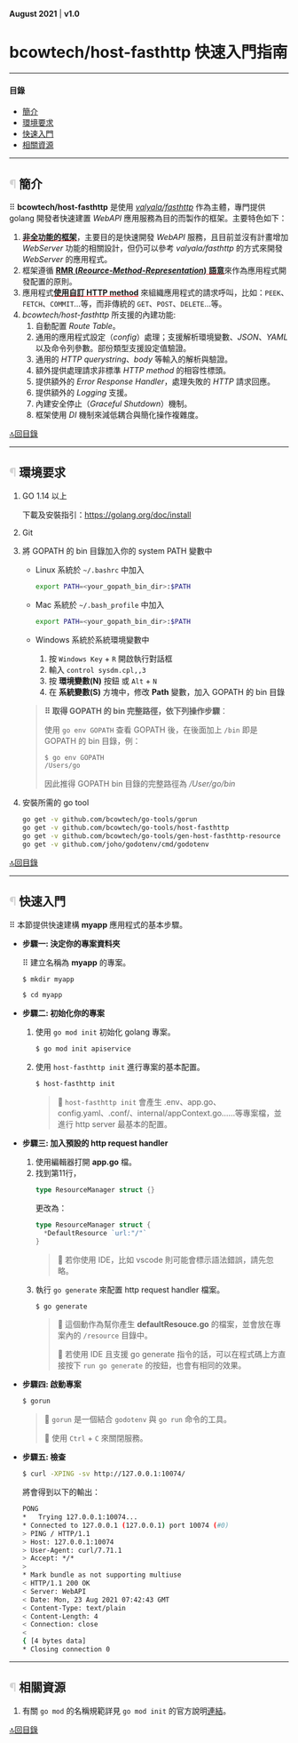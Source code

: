 <style type='text/css'>
h2:before {
  content:"¶ ";
  color:lightgray
}
.underline {
text-decoration: underline;
  text-decoration-color: red;
}
</style>

**August 2021**  |  **v1.0**


bcowtech/host-fasthttp 快速入門指南
==================================

----------------------------------------------------------------
#### 目錄
  - [簡介](#簡介)
  - [環境要求](#環境要求)
  - [快速入門](#快速入門)
  - [相關資源](#相關資源)
----------------------------------------------------------------

## 簡介

⠿ **bcowtech/host-fasthttp** 是使用 [*valyala/fasthttp*](https://github.com/valyala/fasthttp) 作為主體，專門提供 golang 開發者快速建置 *WebAPI* 應用服務為目的而製作的框架。主要特色如下：

1. <span class="underline">**非全功能的框架**</span>，主要目的是快速開發 *WebAPI* 服務，且目前並沒有計畫增加 *WebServer* 功能的相關設計，但仍可以參考 *valyala/fasthttp* 的方式來開發 *WebServer* 的應用程式。
2. 框架遵循 <span class="underline">[**RMR (*Reource-Method-Representation*)**](https://www.peej.co.uk/articles/rmr-architecture.html) **語意**</span>來作為應用程式開發配置的原則。
3. 應用程式<span class="underline">**使用自訂 HTTP method**</span> 來組織應用程式的請求呼叫，比如：`PEEK`、`FETCH`、`COMMIT`…等，而非傳統的 `GET`、`POST`、`DELETE`…等。
4. *bcowtech/host-fasthttp* 所支援的內建功能:
   1. 自動配置 *Route Table*。
   2. 通用的應用程式設定（*config*）處理；支援解析環境變數、*JSON*、*YAML* 以及命令列參數。部份類型支援設定值驗證。
   3. 通用的 *HTTP querystring*、*body* 等輸入的解析與驗證。
   4. 額外提供處理請求非標準 *HTTP method* 的相容性標頭。
   5. 提供額外的 *Error Response Handler*，處理失敗的 *HTTP* 請求回應。
   6. 提供額外的 *Logging* 支援。
   7. 內建安全停止（*Graceful Shutdown*）機制。
   8. 框架使用 *DI* 機制來減低耦合與簡化操作複雜度。

[🔝回目錄](#%e7%9b%ae%e9%8c%84)


----------------
## 環境要求

1. GO 1.14 以上

    下載及安裝指引：https://golang.org/doc/install

2. Git

3. 將 GOPATH 的 bin 目錄加入你的 system PATH 變數中

    - Linux 系統於 `~/.bashrc` 中加入
      ```bash
      export PATH=<your_gopath_bin_dir>:$PATH
      ```

    - Mac 系統於 `~/.bash_profile` 中加入
      ```bash
      export PATH=<your_gopath_bin_dir>:$PATH
      ```

    - Windows 系統於系統環境變數中
      1. 按 `Windows Key` + `R` 開啟執行對話框
      2. 輸入 `control sysdm.cpl,,3`
      3. 按 **環境變數(N)** 按鈕 或 `Alt` + `N`
      4. 在 **系統變數(S)** 方塊中，修改 **Path** 變數，加入 GOPATH 的 bin 目錄

    > **⠿ 取得 GOPATH 的 bin 完整路徑，依下列操作步驟**：
    >
    > 使用 `go env GOPATH` 查看 GOPATH 後，在後面加上 `/bin` 即是 GOPATH 的 bin 目錄，例：
    >   ```bash
    >   $ go env GOPATH
    >   /Users/go
    >   ```
    > 因此推得 GOPATH bin 目錄的完整路徑為 _/User/go/bin_

4. 安裝所需的 go tool

    ```bash
    go get -v github.com/bcowtech/go-tools/gorun
    go get -v github.com/bcowtech/go-tools/host-fasthttp
    go get -v github.com/bcowtech/go-tools/gen-host-fasthttp-resource
    go get -v github.com/joho/godotenv/cmd/godotenv
    ```

[🔝回目錄](#%e7%9b%ae%e9%8c%84)


----------------
## 快速入門

⠿ 本節提供快速建構 **myapp** 應用程式的基本步驟。


- **步驟一: 決定你的專案資料夾**

  ⠿ 建立名稱為 **myapp** 的專案。
    ```bash
    $ mkdir myapp

    $ cd myapp
    ```

- **步驟二: 初始化你的專案**
  1. 使用 `go mod init` 初始化 golang 專案。
      ```bash
      $ go mod init apiservice
      ```
  2. 使用 `host-fasthttp init` 進行專案的基本配置。
      ```bash
      $ host-fasthttp init
      ```
      > 💬 `host-fasthttp init` 會產生 .env、app.go、config.yaml、.conf/、internal/appContext.go……等專案檔，並進行 http server 最基本的配置。

- **步驟三: 加入預設的 http request handler**
  1. 使用編輯器打開 **app.go** 檔。
  2. 找到第11行，
      ```go
      type ResourceManager struct {}
      ```
      更改為：
      ```go
      type ResourceManager struct {
        *DefaultResource `url:"/"`
      }
      ```
      > 💬 若你使用 IDE，比如 vscode 則可能會標示語法錯誤，請先忽略。
  3. 執行 `go generate` 來配置 http request handler 檔案。
      ```bash
      $ go generate
      ```
      > 💬 這個動作為幫你產生 **defaultResouce.go** 的檔案，並會放在專案內的 `/resource` 目錄中。
      >
      > 💬 若使用 IDE 且支援 go generate 指令的話，可以在程式碼上方直接按下 `run go generate` 的按鈕，也會有相同的效果。

- **步驟四: 啟動專案**
  ```bash
  $ gorun
  ```
  > 💬 `gorun` 是一個結合 `godotenv` 與 `go run` 命令的工具。
  >
  > 💬 使用 `Ctrl` + `C` 來關閉服務。

- **步驟五: 檢查**
  ```bash
  $ curl -XPING -sv http://127.0.0.1:10074/
  ```
  將會得到以下的輸出：
  ```bash
  PONG
  *   Trying 127.0.0.1:10074...
  * Connected to 127.0.0.1 (127.0.0.1) port 10074 (#0)
  > PING / HTTP/1.1
  > Host: 127.0.0.1:10074
  > User-Agent: curl/7.71.1
  > Accept: */*
  >
  * Mark bundle as not supporting multiuse
  < HTTP/1.1 200 OK
  < Server: WebAPI
  < Date: Mon, 23 Aug 2021 07:42:43 GMT
  < Content-Type: text/plain
  < Content-Length: 4
  < Connection: close
  <
  { [4 bytes data]
  * Closing connection 0
  ```

----------------
## 相關資源

  1. 有關 `go mod` 的名稱規範詳見 `go mod init` 的官方說明[連結](https://golang.org/ref/mod#go-mod-init)。


[🔝回目錄](#%e7%9b%ae%e9%8c%84)
